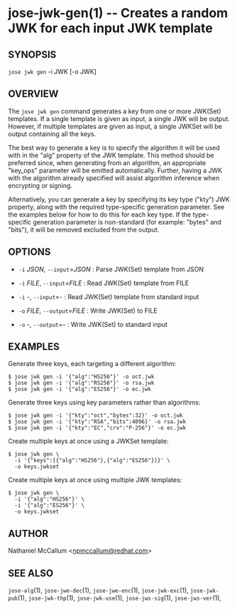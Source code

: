 jose-jwk-gen(1) -- Creates a random JWK for each input JWK template
===================================================================

## SYNOPSIS

`jose jwk gen` -i JWK [-o JWK]

## OVERVIEW

The `jose jwk gen` command generates a key from one or more JWK(Set) templates.
If a single template is given as input, a single JWK will be output. However,
if multiple templates are given as input, a single JWKSet will be output
containing all the keys.

The best way to generate a key is to specify the algorithm it will be used with
in the "alg" property of the JWK template. This method should be preferred
since, when generating from an algorithm, an appropriate "key_ops"
parameter will be emitted automatically. Further, having a JWK with the
algorithm already specified will assist algorithm inference when encrypting or
signing.

Alternatively, you can generate a key by specifying its key type ("kty") JWK
property, along with the required type-specific generation parameter. See the
examples below for how to do this for each key type. If the type-specific
generation parameter is non-standard (for example: "bytes" and "bits"), it will
be removed excluded from the output.

## OPTIONS

* `-i` _JSON_, `--input`=_JSON_ :
  Parse JWK(Set) template from JSON

* `-i` _FILE_, `--input`=_FILE_ :
  Read JWK(Set) template from FILE

* `-i` -, `--input`=- :
  Read JWK(Set) template from standard input

* `-o` _FILE_, `--output`=_FILE_ :
  Write JWK(Set) to FILE

* `-o` -, `--output`=- :
  Write JWK(Set) to standard input

## EXAMPLES

Generate three keys, each targeting a different algorithm:

    $ jose jwk gen -i '{"alg":"HS256"}' -o oct.jwk
    $ jose jwk gen -i '{"alg":"RS256"}' -o rsa.jwk
    $ jose jwk gen -i '{"alg":"ES256"}' -o ec.jwk

Generate three keys using key parameters rather than algorithms:

    $ jose jwk gen -i '{"kty":"oct","bytes":32}' -o oct.jwk
    $ jose jwk gen -i '{"kty":"RSA","bits":4096}' -o rsa.jwk
    $ jose jwk gen -i '{"kty":"EC","crv":"P-256"}' -o ec.jwk

Create multiple keys at once using a JWKSet template:

    $ jose jwk gen \
      -i '{"keys":[{"alg":"HS256"},{"alg":"ES256"}]}' \
      -o keys.jwkset

Create multiple keys at once using multiple JWK templates:

    $ jose jwk gen \
      -i '{"alg":"HS256"}' \
      -i '{"alg":"ES256"}' \
      -o keys.jwkset

## AUTHOR

Nathaniel McCallum &lt;npmccallum@redhat.com&gt;

## SEE ALSO

`jose-alg`(1),
`jose-jwe-dec`(1),
`jose-jwe-enc`(1),
`jose-jwk-exc`(1),
`jose-jwk-pub`(1),
`jose-jwk-thp`(1),
`jose-jwk-use`(1),
`jose-jws-sig`(1),
`jose-jws-ver`(1),
